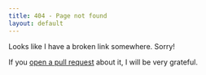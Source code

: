 ```yaml
---
title: 404 - Page not found
layout: default
---
```


Looks like I have a broken link somewhere. Sorry!

If you [open a pull request][github] about it, I will be very grateful.

[github]: https://github.com/dellsystem/dellsystem.me

